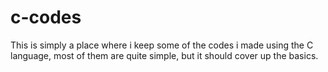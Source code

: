 # c-codes

This is simply a place where i keep some of the codes i made using the C language, most of them are quite simple, but it should cover up the basics.
